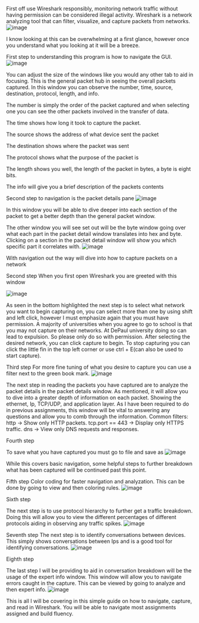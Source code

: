 First off use Wireshark responsibly, monitoring network traffic without having permission can be considered illegal activity. Wireshark is a network analyzing tool that can filter, visualize, and capture packets from networks.
![image](https://github.com/user-attachments/assets/82c03646-70a7-4ce8-98db-3204db2e40ea)



 
I know looking at this can be overwhelming at a first glance, however once you understand what you looking at it will be a breeze.

First step to understanding this program is how to navigate the GUI.
![image](https://github.com/user-attachments/assets/9da5edee-ba1c-4003-8131-5506643f1102)

 
You can adjust the size of the windows like you would any other tab to aid in focusing. This is the general packet hub in seeing the overall packets captured. In this window you can observe the number, time, source, destination, protocol, length, and info.

The number is simply the order of the packet captured and when selecting one you can see the other packets involved in the transfer of data.

The time shows how long it took to capture the packet.

The source shows the address of what device sent the packet

The destination shows where the packet was sent

The protocol shows what the purpose of the packet is

The length shows you well, the length of the packet in bytes, a byte is eight bits.

The info will give you a brief description of the packets contents


Second step to navigation is the packet details pane
![image](https://github.com/user-attachments/assets/51f67053-2177-441b-a7eb-6463ed1f8f22)

 
In this window you will be able to dive deeper into each section of the packet to get a better depth than the general packet window. 

The other window you will see set out will be the byte window going over what each part in the packet detail window translates into hex and byte. Clicking on a section in the packet detail window will show you which specific part it correlates with.
![image](https://github.com/user-attachments/assets/a3b0223b-0e02-4963-b7a5-f22aca3b4d18)

 


With navigation out the way will dive into how to capture packets on a network

Second step
When you first open Wireshark you are greeted with this window

 ![image](https://github.com/user-attachments/assets/409627e5-6d88-4e93-8975-a64936dec3d1)

As seen in the bottom highlighted the next step is to select what network you want to begin capturing on, you can select more than one by using shift and left click, however I must emphasize again that you must have permission. A majority of universities when you agree to go to school is that you may not capture on their networks. At DePaul university doing so can lead to expulsion. So please only do so with permission. After selecting the desired network, you can click capture to begin. To stop capturing you can click the little fin in the top left corner or use ctrl + E(can also be used to start capture).


Third step
For more fine tuning of what you desire to capture you can use a filter next to the green book mark.
![image](https://github.com/user-attachments/assets/2111c3fd-780c-4890-8685-d6e3c01e5b27)


The next step in reading the packets you have captured are to analyze the packet details in the packet details window. As mentioned, it will allow you to dive into a greater depth of information on each packet. Showing the ethernet, Ip, TCP/UDP, and application layer. As I have been required to do in previous assignments, this window will be vital to answering any questions and allow you to comb through the information. 
Common filters: http → Show only HTTP packets. tcp.port == 443 → Display only HTTPS traffic. dns → View only DNS requests and responses.
 

Fourth step

To save what you have captured you must go to file and save as
![image](https://github.com/user-attachments/assets/02333f93-89c0-4cc0-8168-6bde31cfaae3)

 

While this covers basic navigation, some helpful steps to further breakdown what has been captured will be continued past this point.

Fifth step 
Color coding for faster navigation and analyzation. This can be done by going to view and then coloring rules.
![image](https://github.com/user-attachments/assets/9dfd9914-d9ac-4bf3-9380-11d80b930e31)

 

Sixth step

The next step is to use protocol hierarchy to further get a traffic breakdown. Doing this will allow you to view the different percentages of different protocols aiding in observing any traffic spikes. 
![image](https://github.com/user-attachments/assets/da25b4fa-5377-45b3-908b-286d7a7716c8)

 

Seventh step
The next step is to identify conversations between devices. This simply shows conversations between Ips and is a good tool for identifying conversations.
![image](https://github.com/user-attachments/assets/461edd73-d6ad-42c0-b834-0f86f60f01d8)

 

Eighth step

The last step I will be providing to aid in conversation breakdown will be the usage of the expert info window. This window will allow you to navigate errors caught in the capture. This can be viewed by going to analyze and then expert info.
![image](https://github.com/user-attachments/assets/c19ca4a3-5a93-43a0-898e-d41c3b963e96)

 

This is all I will be covering in this simple guide on how to navigate, capture, and read in Wireshark. You will be able to navigate most assignments assigned and build fluency.  
